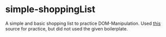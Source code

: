 # simple-shoppingList

A simple and basic shopping list to practice DOM-Manipulation. Used [this](https://developer.mozilla.org/en-US/docs/Learn/JavaScript/Client-side_web_APIs/Manipulating_documents#active_learning_a_dynamic_shopping_list) source for practice, but did not used the given boilerplate.